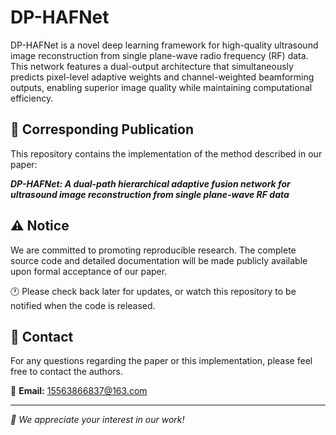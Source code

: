 # DP-HAFNet

DP-HAFNet is a novel deep learning framework for high-quality ultrasound image reconstruction from single plane-wave radio frequency (RF) data. This network features a dual-output architecture that simultaneously predicts pixel-level adaptive weights and channel-weighted beamforming outputs, enabling superior image quality while maintaining computational efficiency.

## 📄 Corresponding Publication
This repository contains the implementation of the method described in our paper:

***DP-HAFNet: A dual-path hierarchical adaptive fusion network for ultrasound image reconstruction from single plane-wave RF data***

## ⚠️ Notice
We are committed to promoting reproducible research. The complete source code and detailed documentation will be made publicly available upon formal acceptance of our paper.

🕐 Please check back later for updates, or watch this repository to be notified when the code is released.

## 📧 Contact
For any questions regarding the paper or this implementation, please feel free to contact the authors.

📩 **Email:** [15563866837@163.com](15563866837@163.com)

---
*🌟 We appreciate your interest in our work!*
